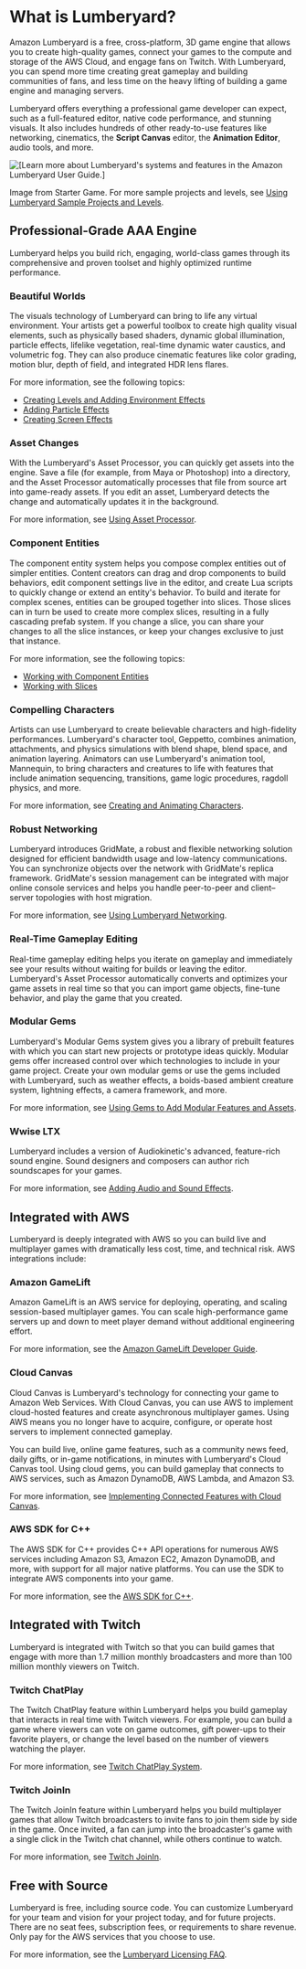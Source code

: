 # What is Lumberyard?<a name="lumberyard-intro"></a>

Amazon Lumberyard is a free, cross\-platform, 3D game engine that allows you to create high\-quality games, connect your games to the compute and storage of the AWS Cloud, and engage fans on Twitch\. With Lumberyard, you can spend more time creating great gameplay and building communities of fans, and less time on the heavy lifting of building a game engine and managing servers\.

Lumberyard offers everything a professional game developer can expect, such as a full\-featured editor, native code performance, and stunning visuals\. It also includes hundreds of other ready\-to\-use features like networking, cinematics, the **Script Canvas** editor, the **Animation Editor**, audio tools, and more\. 

![\[Learn more about Lumberyard's systems and features in the Amazon Lumberyard User Guide.\]](http://docs.aws.amazon.com/lumberyard/latest/userguide/images/starter-game-introduction.png)

Image from Starter Game\. For more sample projects and levels, see [Using Lumberyard Sample Projects and Levels](sample-projects-levels-intro.md)\.

## Professional\-Grade AAA Engine<a name="lumberyard-aaa-engine"></a>

Lumberyard helps you build rich, engaging, world\-class games through its comprehensive and proven toolset and highly optimized runtime performance\.

### Beautiful Worlds<a name="lumberyard-aaa-engine-worlds"></a>

The visuals technology of Lumberyard can bring to life any virtual environment. Your artists get a powerful toolbox to create high quality visual elements, such as physically based shaders, dynamic global illumination, particle effects, lifelike vegetation, real\-time dynamic water caustics, and volumetric fog\. They can also produce cinematic features like color grading, motion blur, depth of field, and integrated HDR lens flares\.

For more information, see the following topics: 
+ [Creating Levels and Adding Environment Effects](level-intro.md)
+ [Adding Particle Effects](particle-intro.md)
+ [Creating Screen Effects](rendering-graphics-screen-effects-intro.md)

### Asset Changes<a name="lumberyard-aaa-engine-asset-changes"></a>

With the Lumberyard's Asset Processor, you can quickly get assets into the engine\. Save a file \(for example, from Maya or Photoshop\) into a directory, and the Asset Processor automatically processes that file from source art into game\-ready assets\. If you edit an asset, Lumberyard detects the change and automatically updates it in the background\.

For more information, see [Using Asset Processor](asset-pipeline-processor.md)\.

### Component Entities<a name="lumberyard-aaa-engine-component-entities"></a>

The component entity system helps you compose complex entities out of simpler entities\. Content creators can drag and drop components to build behaviors, edit component settings live in the editor, and create Lua scripts to quickly change or extend an entity's behavior\. To build and iterate for complex scenes, entities can be grouped together into slices\. Those slices can in turn be used to create more complex slices, resulting in a fully cascading prefab system\. If you change a slice, you can share your changes to all the slice instances, or keep your changes exclusive to just that instance\.

For more information, see the following topics:
+ [Working with Component Entities](component-intro.md)
+ [Working with Slices](component-slices.md)

### Compelling Characters<a name="lumberyard-aaa-engine-characters"></a>

Artists can use Lumberyard to create believable characters and high\-fidelity performances\. Lumberyard's character tool, Geppetto, combines animation, attachments, and physics simulations with blend shape, blend space, and animation layering\. Animators can use Lumberyard's animation tool, Mannequin, to bring characters and creatures to life with features that include animation sequencing, transitions, game logic procedures, ragdoll physics, and more\.

For more information, see [Creating and Animating Characters](char-intro.md)\.

### Robust Networking<a name="lumberyard-aaa-engine-networking"></a>

Lumberyard introduces GridMate, a robust and flexible networking solution designed for efficient bandwidth usage and low\-latency communications\. You can synchronize objects over the network with GridMate's replica framework\. GridMate's session management can be integrated with major online console services and helps you handle peer\-to\-peer and client–server topologies with host migration\.

For more information, see [Using Lumberyard Networking](network-intro.md)\.

### Real\-Time Gameplay Editing<a name="lumberyard-aaa-engine-gameplay"></a>

Real\-time gameplay editing helps you iterate on gameplay and immediately see your results without waiting for builds or leaving the editor\. Lumberyard's Asset Processor automatically converts and optimizes your game assets in real time so that you can import game objects, fine\-tune behavior, and play the game that you created\.

### Modular Gems<a name="lumberyard-aaa-engine-gems"></a>

Lumberyard's Modular Gems system gives you a library of prebuilt features with which you can start new projects or prototype ideas quickly\. Modular gems offer increased control over which technologies to include in your game project\. Create your own modular gems or use the gems included with Lumberyard, such as weather effects, a boids\-based ambient creature system, lightning effects, a camera framework, and more\.

For more information, see [Using Gems to Add Modular Features and Assets](gems-system-gems.md)\.

### Wwise LTX<a name="lumberyard-aaa-engine-wwise-ltx"></a>

Lumberyard includes a version of Audiokinetic's advanced, feature\-rich sound engine\. Sound designers and composers can author rich soundscapes for your games\.

For more information, see [Adding Audio and Sound Effects](audio-intro.md)\.

## Integrated with AWS<a name="lumberyard-aws-integration"></a>

Lumberyard is deeply integrated with AWS so you can build live and multiplayer games with dramatically less cost, time, and technical risk\. AWS integrations include:

### Amazon GameLift<a name="lumberyard-aws-gamelift"></a>

Amazon GameLift is an AWS service for deploying, operating, and scaling session\-based multiplayer games\. You can scale high\-performance game servers up and down to meet player demand without additional engineering effort\.

For more information, see the [Amazon GameLift Developer Guide](https://docs.aws.amazon.com/gamelift/latest/developerguide/)\.

### Cloud Canvas<a name="lumberyard-aws-cloud-canvas"></a>

Cloud Canvas is Lumberyard's technology for connecting your game to Amazon Web Services\. With Cloud Canvas, you can use AWS to implement cloud\-hosted features and create asynchronous multiplayer games\. Using AWS means you no longer have to acquire, configure, or operate host servers to implement connected gameplay\.

You can build live, online game features, such as a community news feed, daily gifts, or in\-game notifications, in minutes with Lumberyard's Cloud Canvas tool\. Using cloud gems, you can build gameplay that connects to AWS services, such as Amazon DynamoDB, AWS Lambda, and Amazon S3\.

For more information, see [Implementing Connected Features with Cloud Canvas](cloud-canvas-intro.md)\.

### AWS SDK for C\+\+<a name="lumberyard-aws-sdk"></a>

The AWS SDK for C\+\+ provides C\+\+ API operations for numerous AWS services including Amazon S3, Amazon EC2, Amazon DynamoDB, and more, with support for all major native platforms\. You can use the SDK to integrate AWS components into your game\. 

For more information, see the [AWS SDK for C\+\+](https://aws.amazon.com/sdk-for-cpp/)\.

## Integrated with Twitch<a name="lumberyard-aws-twitch"></a>

Lumberyard is integrated with Twitch so that you can build games that engage with more than 1\.7 million monthly broadcasters and more than 100 million monthly viewers on Twitch\.

### Twitch ChatPlay<a name="lumberyard-aws-chatplay"></a>

The Twitch ChatPlay feature within Lumberyard helps you build gameplay that interacts in real time with Twitch viewers\. For example, you can build a game where viewers can vote on game outcomes, gift power\-ups to their favorite players, or change the level based on the number of viewers watching the player\.

For more information, see [Twitch ChatPlay System](chatplay-intro.md)\.

### Twitch JoinIn<a name="lumberyard-aws-joinin"></a>

The Twitch JoinIn feature within Lumberyard helps you build multiplayer games that allow Twitch broadcasters to invite fans to join them side by side in the game\. Once invited, a fan can jump into the broadcaster's game with a single click in the Twitch chat channel, while others continue to watch\.

For more information, see [Twitch JoinIn](chatplay-joinin.md)\.

## Free with Source<a name="lumberyard-aws-source"></a>

Lumberyard is free, including source code\. You can customize Lumberyard for your team and vision for your project today, and for future projects\. There are no seat fees, subscription fees, or requirements to share revenue\. Only pay for the AWS services that you choose to use\.

For more information, see the [Lumberyard Licensing FAQ](https://aws.amazon.com/lumberyard/faq/#licensing)\.
